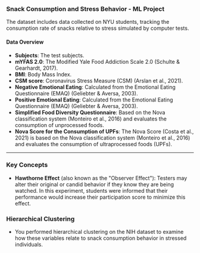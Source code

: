 ### Snack Consumption and Stress Behavior - ML Project

The dataset includes data collected on NYU students, tracking the consumption rate of snacks relative to stress simulated by computer tests.

#### Data Overview

- **Subjects**: The test subjects.
- **mYFAS 2.0**: The Modified Yale Food Addiction Scale 2.0 (Schulte & Gearhardt, 2017).
- **BMI**: Body Mass Index.
- **CSM score**: Coronavirus Stress Measure (CSM) (Arslan et al., 2021).
- **Negative Emotional Eating**: Calculated from the Emotional Eating Questionnaire (EMAQ) (Geliebter & Aversa, 2003).
- **Positive Emotional Eating**: Calculated from the Emotional Eating Questionnaire (EMAQ) (Geliebter & Aversa, 2003).
- **Simplified Food Diversity Questionnaire**: Based on the Nova classification system (Monteiro et al., 2016) and evaluates the consumption of unprocessed foods.
- **Nova Score for the Consumption of UPFs**: The Nova Score (Costa et al., 2021) is based on the Nova classification system (Monteiro et al., 2016) and evaluates the consumption of ultraprocessed foods (UPFs).

---

### Key Concepts

- **Hawthorne Effect** (also known as the "Observer Effect"): Testers may alter their original or candid behavior if they know they are being watched. In this experiment, students were informed that their performance would increase their participation score to minimize this effect.

### Hierarchical Clustering

- You performed hierarchical clustering on the NIH dataset to examine how these variables relate to snack consumption behavior in stressed individuals.
